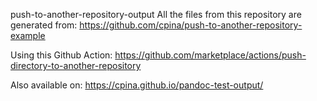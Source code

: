 push-to-another-repository-output
All the files from this repository are generated from: https://github.com/cpina/push-to-another-repository-example

Using this Github Action: https://github.com/marketplace/actions/push-directory-to-another-repository

Also available on: https://cpina.github.io/pandoc-test-output/
